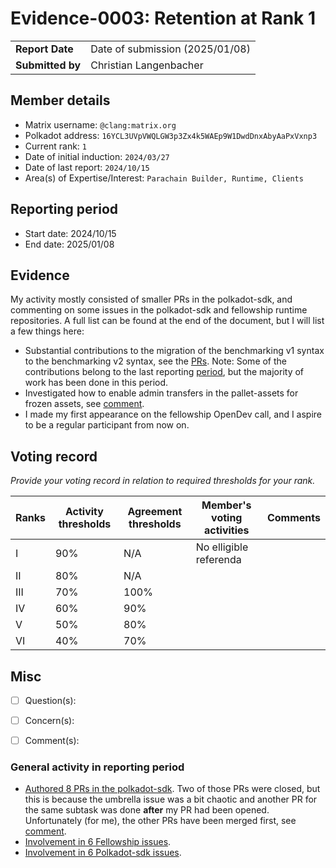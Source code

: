 # Evidence-0003: Retention at Rank 1

|                 |                                 |
| --------------- |---------------------------------|
| **Report Date** | Date of submission (2025/01/08) |
| **Submitted by**| Christian Langenbacher          |


## Member details

- Matrix username: `@clang:matrix.org`
- Polkadot address: `16YCL3UVpVWQLGW3p3Zx4k5WAEp9W1DwdDnxAbyAaPxVxnp3`
- Current rank: `1`
- Date of initial induction: `2024/03/27`
- Date of last report: `2024/10/15`
- Area(s) of Expertise/Interest: `Parachain Builder, Runtime, Clients`


## Reporting period

- Start date: 2024/10/15
- End date: 2025/01/08


## Evidence
My activity mostly consisted of smaller PRs in the polkadot-sdk, and commenting on some issues in the polkadot-sdk and fellowship runtime repositories. A full list can be found at the end of the document, but I will list a few things here:
* Substantial contributions to the migration of the benchmarking v1 syntax to the benchmarking v2 syntax, see the [PRs](https://github.com/paritytech/polkadot-sdk/pulls?q=is%3Apr+reviewed-by%3Aclangenb+created%3A2024-10-15..2025-01-08+). Note: Some of the contributions belong to the last reporting [period](https://collectives.subsquare.io/fellowship/referenda/231#4), but the majority of work has been done in this period.
* Investigated how to enable admin transfers in the pallet-assets for frozen assets, see [comment](https://github.com/paritytech/polkadot-sdk/issues/3992#issuecomment-2553395720).
* I made my first appearance on the fellowship OpenDev call, and I aspire to be a regular participant from now on.

## Voting record
*Provide your voting record in relation to required thresholds for your rank.* 

|  Ranks | Activity thresholds | Agreement thresholds | Member's voting activities | Comments |
|---|---|----------------------|----------------------------|---|
|I  |90%   | N/A                  | No elligible referenda     |  |
|II |80%   | N/A                  |                            |  |
|III|70%   | 100%                 |                            |  |
|IV |60%   | 90%                  |                            |  |
|V  |50%   | 80%                  |                            |  |
|VI |40%   | 70%                  |                            |  |


## Misc

- [ ] Question(s): 

- [ ] Concern(s): 

- [ ] Comment(s):

### General activity in reporting period
* [Authored 8 PRs in the polkadot-sdk](https://github.com/paritytech/polkadot-sdk/pulls?q=is%3Apr+reviewed-by%3Aclangenb+created%3A2024-10-15..2025-01-08+). Two of those PRs were closed, but this is because the umbrella issue was a bit chaotic and another PR for the same subtask was done **after** my PR had been opened. Unfortunately (for me), the other PRs have been merged first, see [comment](https://github.com/paritytech/polkadot-sdk/issues/6202#issuecomment-2506383064).
* [Involvement in 6 Fellowship issues](https://github.com/polkadot-fellows/runtimes/issues?q=is%3Aissue+involves%3Aclangenb+updated%3A2024-10-15..2025-01-08+).
* [Involvement in 6 Polkadot-sdk issues](https://github.com/paritytech/polkadot-sdk/issues?q=is%3Aissue+involves%3Aclangenb+updated%3A2024-10-15..2025-01-08+).
